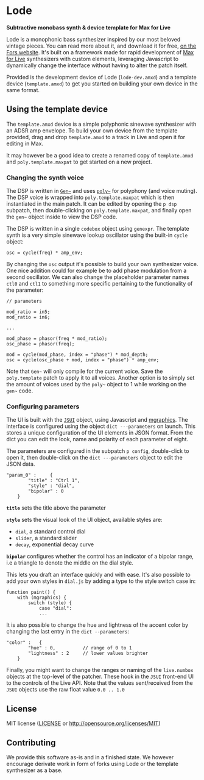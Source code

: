 # Lode

**Subtractive monobass synth & device template for Max for Live**

Lode is a monophonic bass synthesizer inspired by our most beloved vintage pieces. You can read more about it, and download it for free, [on the Fors website](https://fors.fm/lode).
It's built on a framework made for rapid development of [Max for Live](https://www.ableton.com/en/live/max-for-live/) synthesizers with custom elements, leveraging Javascript to dynamically change the interface without having to alter the patch itself.

Provided is the development device of Lode (`lode-dev.amxd`) and a template device (`template.amxd`) to get you started on building your own device in the same format.

## Using the template device

The `template.amxd` device is a simple polyphonic sinewave synthesizer with an ADSR amp envelope.
To build your own device from the template provided, drag and drop `template.amxd` to a track in Live and open it for editing in Max.

It may however be a good idea to create a renamed copy of `template.amxd` and `poly.template.maxpat` to get started on a new project.

### Changing the synth voice
The DSP is written in [`Gen~`](https://docs.cycling74.com/max8/vignettes/gen_topic) and uses [`poly~`](https://docs.cycling74.com/max8/refpages/poly~) for polyphony (and voice muting). The DSP voice is wrapped into `poly.template.maxpat` which is then instantiated in the main patch. It can be edited by opening the `p dsp` subpatch, then double-clicking on `poly.template.maxpat`, and finally open the `gen~` object inside to view the DSP code.

The DSP is written in a single `codebox` object using `genexpr`. The template synth is a very simple sinewave lookup oscillator using the built-in `cycle` object:
```
osc = cycle(freq) * amp_env;
```

By changing the `osc` output it's possible to build your own synthesizer voice. One nice addition could for example be to add phase modulation from a second oscillator. We can also change the placeholder parameter names `ctl0` and `ctl1` to something more specific pertaining to the functionality of the parameter:

```
// parameters

mod_ratio = in5;
mod_ratio = in6;

...

mod_phase = phasor(freq * mod_ratio);
osc_phase = phasor(freq);

mod = cycle(mod_phase, index = "phase") * mod_depth;
osc = cycle(osc_phase + mod, index = "phase") * amp_env;
```

Note that `Gen~` will only compile for the current voice. Save the `poly.template` patch to apply it to all voices. Another option is to simply set the amount of voices used by the `poly~` object to 1 while working on the `gen~` code.

### Configuring parameters

The UI is built with the [`JSUI`](https://docs.cycling74.com/max8/refpages/jsui) object, using Javascript and [mgraphics](https://docs.cycling74.com/max8/vignettes/jsmgraphics). The interface is configured using the object `dict ---parameters` on launch. This stores a unique configuration of the UI elements in JSON format. From the dict you can edit the look, name and polarity of each parameter of eight.

The parameters are configured in the subpatch `p config`, double-click to open it, then double-click on the `dict ---parameters` object to edit the JSON data.

```
"param_0" : 	{
		"title" : "Ctrl 1",
		"style" : "dial",
		"bipolar" : 0
	}
```

**`title`** sets the title above the parameter

**`style`** sets the visual look of the UI object, available styles are:
* `dial`, a standard control dial
* `slider`, a standard slider
* `decay`, exponential decay curve

**`bipolar`** configures whether the control has an indicator of a bipolar range, i.e a triangle to denote the middle on the dial style.

This lets you draft an interface quickly and with ease. It's also possible to add your own styles in `dial.js` by adding a type to the style switch case in:
```
function paint() {
    with (mgraphics) {
		switch (style) {
        	case "dial":
        	...
```

It is also possible to change the hue and lightness of the accent color by changing the last entry in the `dict --parameters`:
```
"color" : 	{
		"hue" : 0, 			// range of 0 to 1
		"lightness" : 2 	// lower values brighter
	}
```

Finally, you might want to change the ranges or naming of the `live.numbox` objects at the top-level of the patcher. These hook in the `JSUI` front-end UI to the controls of the Live API. Note that the values sent/received from the `JSUI` objects use the raw float value `0.0 .. 1.0`

## License
MIT license ([LICENSE](LICENSE) or <http://opensource.org/licenses/MIT>)

## Contributing
We provide this software as-is and in a finished state. We however encourage derivate work in form of forks using Lode or the template synthesizer as a base.
